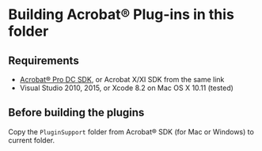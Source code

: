 # Building Acrobat® Plug-ins in this folder

## Requirements

- [Acrobat® Pro DC SDK](https://www.adobe.com/devnet/acrobat.html), or Acrobat X/XI SDK from the same link
- Visual Studio 2010, 2015, or Xcode 8.2 on Mac OS X 10.11 (tested)

## Before building the plugins

Copy the `PluginSupport` folder from Acrobat® SDK (for Mac or Windows) to current folder.
